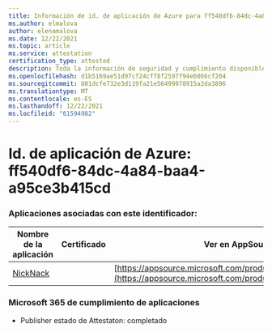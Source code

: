```yaml
---
title: Información de id. de aplicación de Azure para ff540df6-84dc-4a84-baa4-a95ce3b415cd
ms.author: elmalova
author: elenamalova
ms.date: 12/22/2021
ms.topic: article
ms.service: attestation
certification_type: attested
description: Toda la información de seguridad y cumplimiento disponible para ff540df6-84dc-4a84-baa4-a95ce3b415cd.
ms.openlocfilehash: d1b5169ae51d97cf24cff8f2597f94e6066cf204
ms.sourcegitcommit: 801dcfe732e3d119fa21e56499978915a2da3896
ms.translationtype: MT
ms.contentlocale: es-ES
ms.lasthandoff: 12/22/2021
ms.locfileid: "61594982"
---
```

# <a name="azure-app-id-ff540df6-84dc-4a84-baa4-a95ce3b415cd"></a>Id. de aplicación de Azure: ff540df6-84dc-4a84-baa4-a95ce3b415cd


### <a name="apps-associated-with-this-id"></a>Aplicaciones asociadas con este identificador:
| **Nombre de la aplicación** | **Certificado** | **Ver en AppSource** |
|--------------|---------------|-----------------------|
| [NickNack](https://docs.microsoft.com/microsoft-365-app-certification/forward/WA200003196) |  | [https://appsource.microsoft.com/product/office/WA200003196](https://appsource.microsoft.com/product/office/WA200003196) |

### <a name="microsoft-365-app-compliance-status"></a>Microsoft 365 de cumplimiento de aplicaciones
- Publisher estado de Attestaton: completado
